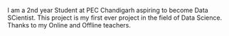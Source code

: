 I am a 2nd year Student at PEC Chandigarh aspiring to become Data SCientist.
This project is my first ever project in the field of Data Science.
Thanks to my Online and Offline teachers.
